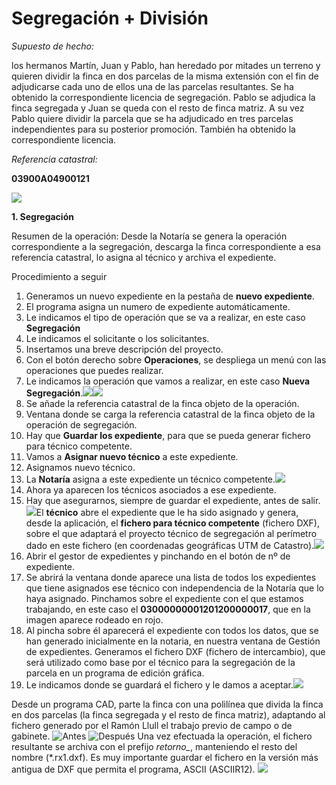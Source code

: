 # Segregación + División

*Supuesto de hecho:*

los hermanos Martín,  Juan y Pablo, han heredado por mitades un terreno y quieren dividir la finca en dos parcelas de la misma extensión con el fin de adjudicarse cada uno de ellos una de las parcelas resultantes. Se ha obtenido la correspondiente licencia de segregación. Pablo se adjudica la finca segregada y Juan se queda con el resto de finca matriz. A su vez Pablo quiere dividir la parcela que se ha adjudicado en tres parcelas independientes para su posterior promoción. También ha obtenido la correspondiente licencia.

*Referencia catastral:*

**03900A04900121**

![](images/seg+div/seg+div1.jpg)


**1. Segregación**

Resumen de la operación:
Desde la Notaría se genera la operación correspondiente a la segregación, descarga la finca correspondiente a esa referencia catastral, lo asigna al técnico y archiva el expediente.

Procedimiento a seguir
1. Generamos un nuevo expediente en la pestaña de **nuevo expediente**.
2. El programa asigna un numero de expediente automáticamente.
3. Le indicamos el tipo de operación que se va a realizar, en este caso **Segregación**
4. Le indicamos el solicitante o los solicitantes.
5. Insertamos una breve descripción del proyecto.
6. Con el botón derecho sobre **Operaciones**, se despliega un menú con las operaciones que puedes realizar.
7. Le indicamos la operación que vamos a realizar, en este caso **Nueva Segregación**.![](images/seg+div/seg+div2.jpg)![](images/seg+div/seg+div3.jpg)
8. Se añade la referencia catastral de la finca objeto de la operación. 
9. Ventana donde se carga la referencia catastral de la finca objeto de la operación de segregación.
10. Hay que **Guardar los expediente**, para que se pueda generar fichero para técnico competente.
11. Vamos a **Asignar nuevo técnico** a este expediente.
12. Asignamos nuevo técnico.
13. La **Notaría** asigna a este expediente un técnico competente.![](images/seg+div/seg+div4.jpg)
14. Ahora ya aparecen los técnicos asociados a ese expediente.
15. Hay que asegurarnos, siempre de guardar el expediente, antes de salir.![](images/seg+div/seg+div5.jpg)El **técnico** abre el expediente que le ha sido asignado y genera, desde la aplicación, el **fichero para técnico competente** (fichero DXF), sobre el que adaptará el proyecto técnico de segregación al perímetro dado en este fichero (en coordenadas geográficas UTM de Catastro).![](images/seg+div/seg+div6.jpg)
16. Abrir el gestor de expedientes y pinchando  en el botón de nº de expediente.
17. Se abrirá la ventana donde aparece una lista de todos los expedientes que tiene asignados ese técnico con independencia de la Notaría que lo haya asignado. Pinchamos sobre el expediente con el que estamos trabajando, en este caso el **03000000001201200000017**, que en la imagen aparece rodeado en rojo.
18. Al pincha sobre él aparecerá el expediente con todos los datos, que se han generado inicialmente en la notaria, en nuestra ventana de Gestión de expedientes. Generamos el fichero DXF (fichero de intercambio), que será utilizado como base por el técnico para la segregación de la parcela en un programa de edición gráfica.
19. Le indicamos donde se guardará el fichero y le damos a aceptar.![](images/seg+div/seg+div7.jpg)

Desde un programa CAD, parte la finca con una polilínea que divida la finca en dos parcelas (la finca segregada y el resto de finca matriz), adaptando al fichero generado por el Ramón Llull el trabajo previo de campo o de gabinete.
![Antes](images/seg+div/seg+div8.jpg)
![Después](images/seg+div/seg+div9.jpg)
Una vez efectuada la operación, el fichero resultante se archiva con el prefijo *retorno_*, manteniendo el resto del nombre (*.rx1.dxf).
Es muy importante guardar el fichero en la versión más antigua de DXF que permita el programa, ASCII (ASCIIR12).
![](images/seg+div/seg+div10.jpg)
